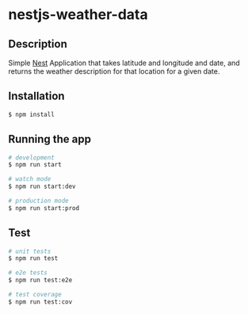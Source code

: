 # nestjs-weather-data

## Description

Simple [Nest](https://github.com/nestjs/nest) Application that takes latitude and longitude and date, and returns the weather description for that location for a given date.

## Installation

```bash
$ npm install
```

## Running the app

```bash
# development
$ npm run start

# watch mode
$ npm run start:dev

# production mode
$ npm run start:prod
```

## Test

```bash
# unit tests
$ npm run test

# e2e tests
$ npm run test:e2e

# test coverage
$ npm run test:cov
```